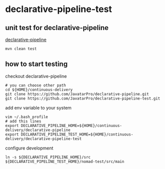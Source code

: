 # declarative-pipeline-test

## unit test for declarative-pipeline

[declarative-pipeline](https://github.com/JavatarPro/declarative-pipeline)

    mvn clean test

## how to start testing

checkout declarative-pipeline

    # you can choose other path
    cd ${HOME}/continuous-delivery
    git clone https://github.com/JavatarPro/declarative-pipeline.git
    git clone https://github.com/JavatarPro/declarative-pipeline-test.git
    
add env variable to your system   
    
    vim ~/.bash_profile
    # add this lines
    export DECLARATIVE_PIPELINE_HOME=${HOME}/continuous-delivery/declarative-pipeline
    export DECLARATIVE_PIPELINE_TEST_HOME=${HOME}/continuous-delivery/declarative-pipeline-test
    
configure development

    ln -s ${DECLARATIVE_PIPELINE_HOME}/src  ${DECLARATIVE_PIPELINE_TEST_HOME}/nomad-test/src/main
    